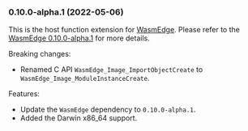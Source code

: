 ### 0.10.0-alpha.1 (2022-05-06)

This is the host function extension for [WasmEdge](https://github.com/WasmEdge/WasmEdge).
Please refer to the [WasmEdge 0.10.0-alpha.1](https://github.com/WasmEdge/WasmEdge/releases/tag/0.10.0-alpha.1) for more details.

Breaking changes:

* Renamed C API `WasmEdge_Image_ImportObjectCreate` to `WasmEdge_Image_ModuleInstanceCreate`.

Features:

* Update the `WasmEdge` dependency to `0.10.0-alpha.1`.
* Added the Darwin x86_64 support.
